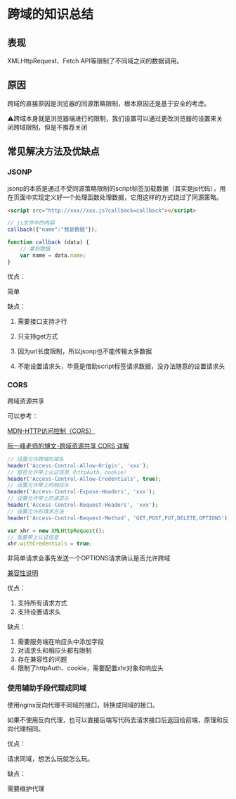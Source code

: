 # 跨域的知识总结

## 表现

XMLHttpRequest、Fetch API等限制了不同域之间的数据调用。

## 原因

跨域的直接原因是浏览器的同源策略限制，根本原因还是基于安全的考虑。

⚠️跨域本身就是浏览器端进行的限制，我们设置可以通过更改浏览器的设置来关闭跨域限制，但是不推荐关闭

## 常见解决方法及优缺点

### JSONP

jsonp的本质是通过不受同源策略限制的script标签加载数据（其实是js代码），用在页面中实现定义好一个处理函数处理数据，它用这样的方式绕过了同源策略。

```html
<script src="http://xxx//xxx.js?callback=callback"></script>
```

```javascript
// js文件中的内容
callback({"name":"我是数据"});
```

```javascript
function callback (data) {
    // 拿到数据
	var name = data.name;
}
```

优点：

  简单

缺点：

1. 需要接口支持才行

2. 只支持get方式
3. 因为url长度限制，所以jsonp也不能传输太多数据
4. 不能设置请求头，毕竟是借助script标签请求数据，没办法随意的设置请求头

### CORS

跨域资源共享 

可以参考：

[MDN-HTTP访问控制（CORS）](https://developer.mozilla.org/zh-CN/docs/Web/HTTP/Access_control_CORS)

 [阮一峰老师的博文-跨域资源共享 CORS 详解](http://www.ruanyifeng.com/blog/2016/04/cors.html)

```php
// 设置允许跨域的域名
header('Access-Control-Allow-Origin', 'xxx');
// 是否允许带上认证信息（httpAuth，cookie）
header('Access-Control-Allow-Credentials', true);
// 设置允许带上的响应头
header('Access-Control-Expose-Headers', 'xxx');
// 设置允许带上的请求头
header('Access-Control-Request-Headers', 'xxx');
// 设置允许的请求方法
header('Access-Control-Request-Method', 'GET,POST,PUT,DELETE,OPTIONS');

```

```javascript
var xhr = new XMLHttpRequest();
// 我要带上认证信息
xhr.withCredentials = true;
```

非简单请求会事先发送一个OPTIONS请求确认是否允许跨域

[兼容性说明](https://caniuse.com/#search=cors)

优点：

1. 支持所有请求方式
2. 支持设置请求头

缺点：

1. 需要服务端在响应头中添加字段
2. 对请求头和相应头都有限制
3. 存在兼容性的问题
4. 限制了httpAuth、cookie，需要配置xhr对象和响应头

### 使用辅助手段代理成同域

使用nginx反向代理不同域的接口，转换成同域的接口。

如果不使用反向代理，也可以直接后端写代码去请求接口后返回给前端，原理和反向代理相同。

优点：

  请求同域，想怎么玩就怎么玩。

缺点：

  需要维护代理



